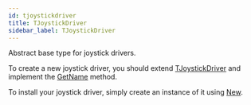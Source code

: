 ```yaml
---
id: tjoystickdriver
title: TJoystickDriver
sidebar_label: TJoystickDriver
---
```


Abstract base type for joystick drivers.



To create a new joystick driver, you should extend [TJoystickDriver](../../../pub/pub.joystick/tjoystickdriver) and implement the [GetName](../../../sdl/sdl.sdlsensor/tsdlsensor/#method-getname-string) method.

To install your joystick driver, simply create an instance of it using [New](../../../brl/brl.blitz/#new).


